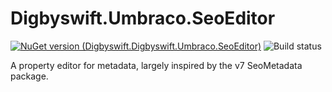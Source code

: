 # Digbyswift.Umbraco.SeoEditor

[![NuGet version (Digbyswift.Digbyswift.Umbraco.SeoEditor)](https://img.shields.io/nuget/v/Digbyswift.Umbraco.SeoEditor.svg)](https://www.nuget.org/packages/Digbyswift.Umbraco.SeoEditor/)
![Build status](https://dev.azure.com/digbyswift/Digbyswift%20-%20OSS%20Packages/_apis/build/status/Build%20Digbyswift.Umbraco.Seo)

A property editor for metadata, largely inspired by the v7 SeoMetadata package.
